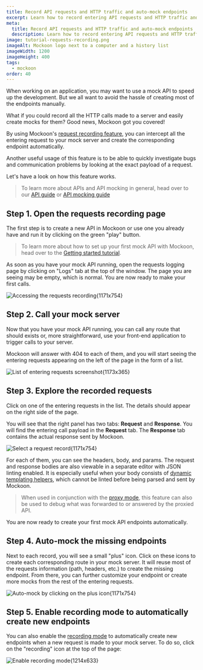 ```yaml
---
title: Record API requests and HTTP traffic and auto-mock endpoints
excerpt: Learn how to record entering API requests and HTTP traffic and auto-mock your endpoints with Mockoon
meta:
  title: Record API requests and HTTP traffic and auto-mock endpoints
  description: Learn how to record entering API requests and HTTP traffic and auto-mock your endpoints with Mockoon
image: tutorial-requests-recording.png
imageAlt: Mockoon logo next to a computer and a history list
imageWidth: 1200
imageHeight: 400
tags:
  - mockoon
order: 40
---
```


When working on an application, you may want to use a mock API to speed up the development. But we all want to avoid the hassle of creating most of the endpoints manually.

What if you could record all the HTTP calls made to a server and easily create mocks for them? Good news, Mockoon got you covered!

By using Mockoon's [request recording feature](docs:logging-and-recording/auto-mocking-and-recording), you can intercept all the entering request to your mock server and create the corresponding endpoint automatically.

Another useful usage of this feature is to be able to quickly investigate bugs and communication problems by looking at the exact payload of a request.

Let's have a look on how this feature works.

> To learn more about APIs and API mocking in general, head over to our [API guide](/articles/api-guide-what-are-api/) or [API mocking guide](/articles/what-is-api-mocking/)

## Step 1. Open the requests recording page

The first step is to create a new API in Mockoon or use one you already have and run it by clicking on the green "play" button.

> To learn more about how to set up your first mock API with Mockoon, head over to the [Getting started tutorial](/tutorials/getting-started/).

As soon as you have your mock API running, open the requests logging page by clicking on "Logs" tab at the top of the window. The page you are seeing may be empty, which is normal. You are now ready to make your first calls.

![Accessing the requests recording{1171x754}](/images/tutorials/requests-recording/open-request-logging.gif)

## Step 2. Call your mock server

Now that you have your mock API running, you can call any route that should exists or, more straightforward, use your front-end application to trigger calls to your server.

Mockoon will answer with 404 to each of them, and you will start seeing the entering requests appearing on the left of the page in the form of a list.

![List of entering requests screenshot{1173x365}](/images/tutorials/requests-recording/records-list.png)

## Step 3. Explore the recorded requests

Click on one of the entering requests in the list. The details should appear on the right side of the page.

You will see that the right panel has two tabs: **Request** and **Response**. You will find the entering call payload in the **Request** tab. The **Response** tab contains the actual response sent by Mockoon.

![Select a request record{1171x754}](/images/tutorials/requests-recording/select-record.gif)

For each of them, you can see the headers, body, and params. The request and response bodies are also viewable in a separate editor with JSON linting enabled. It is especially useful when your body consists of [dynamic templating helpers](docs:templating/overview), which cannot be linted before being parsed and sent by Mockoon.

> When used in conjunction with the [proxy mode](docs:server-configuration/proxy-mode), this feature can also be used to debug what was forwarded to or answered by the proxied API.

You are now ready to create your first mock API endpoints automatically.

## Step 4. Auto-mock the missing endpoints

Next to each record, you will see a small "plus" icon. Click on these icons to create each corresponding route in your mock server. It will reuse most of the requests information (path, headers, etc.) to create the missing endpoint. From there, you can further customize your endpoint or create more mocks from the rest of the entering requests.

![Auto-mock by clicking on the plus icon{1171x754}](/images/tutorials/requests-recording/auto-mock-record.gif)

## Step 5. Enable recording mode to automatically create new endpoints

You can also enable the [recording mode](docs:logging-and-recording/auto-mocking-and-recording) to automatically create new endpoints when a new request is made to your mock server. To do so, click on the "recording" icon at the top of the page:

![Enable recording mode{1214x633}](/images/tutorials/requests-recording/logs-start-recording.png)
